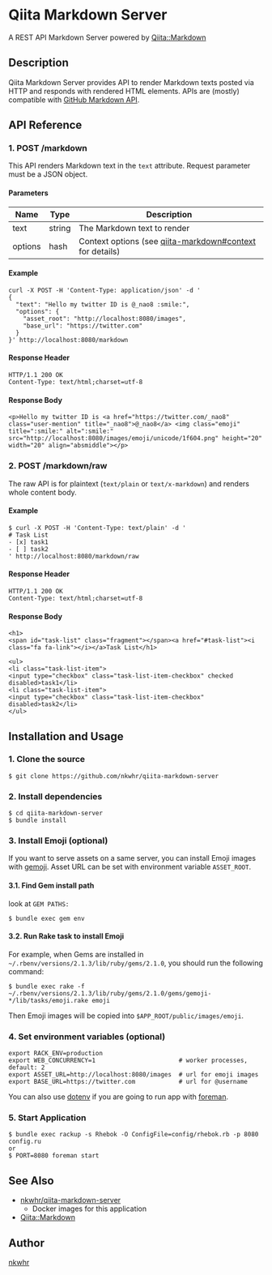 # Qiita Markdown Server

A REST API Markdown Server powered by [Qiita::Markdown](https://github.com/increments/qiita-markdown)

## Description
Qiita Markdown Server provides API to render Markdown texts posted via HTTP and responds with rendered HTML elements.
APIs are (mostly) compatible with [GitHub Markdown API](https://developer.github.com/v3/markdown/).

## API Reference

### 1. POST /markdown

This API renders Markdown text in the `text` attribute. Request parameter must be a JSON object.

#### Parameters

Name        | Type    | Description
------------| ------- | -----------------------------
text        | string  | The Markdown text to render
options     | hash    | Context options (see [qiita-markdown#context](https://github.com/increments/qiita-markdown#context) for details)

#### Example
```
curl -X POST -H 'Content-Type: application/json' -d '
{
  "text": "Hello my twitter ID is @_nao8 :smile:",
  "options": {
    "asset_root": "http://localhost:8080/images",
    "base_url": "https://twitter.com"
  }
}' http://localhost:8080/markdown
```

#### Response Header

```
HTTP/1.1 200 OK
Content-Type: text/html;charset=utf-8
```

#### Response Body

```
<p>Hello my twitter ID is <a href="https://twitter.com/_nao8" class="user-mention" title="_nao8">@_nao8</a> <img class="emoji" title=":smile:" alt=":smile:" src="http://localhost:8080/images/emoji/unicode/1f604.png" height="20" width="20" align="absmiddle"></p>
```

### 2. POST /markdown/raw

The raw API is for plaintext (`text/plain` or `text/x-markdown`) and renders whole content body.

#### Example
```
$ curl -X POST -H 'Content-Type: text/plain' -d '
# Task List
- [x] task1
- [ ] task2
' http://localhost:8080/markdown/raw
```

#### Response Header

```
HTTP/1.1 200 OK
Content-Type: text/html;charset=utf-8
```

#### Response Body

```
<h1>
<span id="task-list" class="fragment"></span><a href="#task-list"><i class="fa fa-link"></i></a>Task List</h1>

<ul>
<li class="task-list-item">
<input type="checkbox" class="task-list-item-checkbox" checked disabled>task1</li>
<li class="task-list-item">
<input type="checkbox" class="task-list-item-checkbox" disabled>task2</li>
</ul>
```


## Installation and Usage

### 1. Clone the source
```
$ git clone https://github.com/nkwhr/qiita-markdown-server
```

### 2. Install dependencies
```
$ cd qiita-markdown-server
$ bundle install
```

### 3. Install Emoji (optional)

If you want to serve assets on a same server, you can install Emoji images with [gemoji](https://github.com/github/gemoji).
Asset URL can be set with environment variable `ASSET_ROOT`.

#### 3.1. Find Gem install path

look at `GEM PATHS:`

```
$ bundle exec gem env
```

#### 3.2. Run Rake task to install Emoji

For example, when Gems are installed in `~/.rbenv/versions/2.1.3/lib/ruby/gems/2.1.0`, you should run the following command:

```
$ bundle exec rake -f ~/.rbenv/versions/2.1.3/lib/ruby/gems/2.1.0/gems/gemoji-*/lib/tasks/emoji.rake emoji
```

Then Emoji images will be copied into `$APP_ROOT/public/images/emoji`.


### 4. Set environment variables (optional)

```
export RACK_ENV=production
export WEB_CONCURRENCY=1                       # worker processes, default: 2
export ASSET_URL=http://localhost:8080/images  # url for emoji images
export BASE_URL=https://twitter.com            # url for @username
```

You can also use [dotenv](https://github.com/bkeepers/dotenv) if you are going to run app with [foreman](https://github.com/ddollar/foreman).

### 5. Start Application
```
$ bundle exec rackup -s Rhebok -O ConfigFile=config/rhebok.rb -p 8080 config.ru
or
$ PORT=8080 foreman start
```

## See Also

- [nkwhr/qiita-markdown-server]()
  - Docker images for this application
- [Qiita::Markdown](https://github.com/increments/qiita-markdown)


## Author

[nkwhr](https://github.com/nkwhr)
